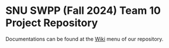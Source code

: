 # SNU SWPP (Fall 2024) Team 10 Project Repository

Documentations can be found at the [Wiki](https://github.com/2024FALL-SWPP/team-project-for-2024-fall-swpp-team-10/wiki) menu of our repository.

